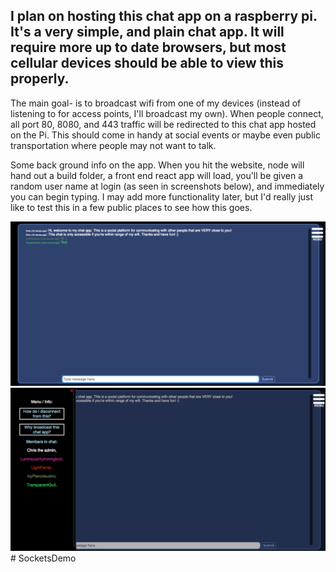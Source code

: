 <h2>
I plan on hosting this chat app on a raspberry pi. It's a very simple, and plain chat app. It will require more up to date browsers, but most cellular devices should be able to view this properly. 
</h2>
<p>
  The main goal- is to broadcast wifi from one of my devices (instead of listening to for access points, I'll broadcast my own). When people connect, all port 80, 8080, and 443 traffic will be redirected to this chat app hosted on the Pi. This should come in handy at social events or maybe even public transportation where people may not want to talk.
  </p>
  
  <p>
Some back ground info on the app. When you hit the website, node will hand out a build folder, a front end react app will load, you'll be given a random user name at login (as seen in screenshots below), and immediately you can begin typing. I may add more functionality later, but I'd really just like to test this in a few public places to see how this goes.
</p>

<img src="https://raw.githubusercontent.com/chriswfoster/free-wifi-chat-app/master/Chat.png" alt="Chat pic" />
<img src="https://raw.githubusercontent.com/chriswfoster/free-wifi-chat-app/master/Menu.png" alt="Menu pic" />
# SocketsDemo
